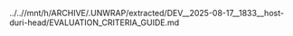 ../..//mnt/h/ARCHIVE/.UNWRAP/extracted/DEV__2025-08-17__1833__host-duri-head/EVALUATION_CRITERIA_GUIDE.md